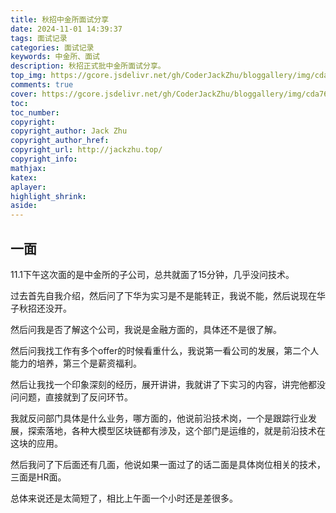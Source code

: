 ```yaml
---
title: 秋招中金所面试分享
date: 2024-11-01 14:39:37
tags: 面试记录
categories: 面试记录
keywords: 中金所、面试
description: 秋招正式批中金所面试分享。
top_img: https://gcore.jsdelivr.net/gh/CoderJackZhu/bloggallery/img/cda763e55b037970dd17031cffcd4e97.png
comments: true
cover: https://gcore.jsdelivr.net/gh/CoderJackZhu/bloggallery/img/cda763e55b037970dd17031cffcd4e97.png
toc:
toc_number:
copyright:
copyright_author: Jack Zhu
copyright_author_href: 
copyright_url: http://jackzhu.top/
copyright_info: 
mathjax: 
katex: 
aplayer: 
highlight_shrink: 
aside: 
---
```


## 一面

11.1下午这次面的是中金所的子公司，总共就面了15分钟，几乎没问技术。

过去首先自我介绍，然后问了下华为实习是不是能转正，我说不能，然后说现在华子秋招还没开。

然后问我是否了解这个公司，我说是金融方面的，具体还不是很了解。

然后问我找工作有多个offer的时候看重什么，我说第一看公司的发展，第二个人能力的培养，第三个是薪资福利。

然后让我找一个印象深刻的经历，展开讲讲，我就讲了下实习的内容，讲完他都没问问题，直接就到了反问环节。

我就反问部门具体是什么业务，哪方面的，他说前沿技术岗，一个是跟踪行业发展，探索落地，各种大模型区块链都有涉及，这个部门是运维的，就是前沿技术在这块的应用。

然后我问了下后面还有几面，他说如果一面过了的话二面是具体岗位相关的技术，三面是HR面。

总体来说还是太简短了，相比上午面一个小时还是差很多。